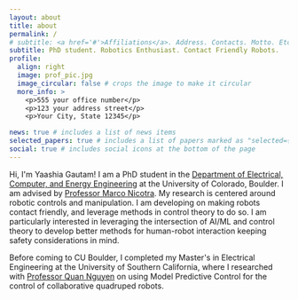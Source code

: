 ```yaml
---
layout: about
title: about
permalink: /
# subtitle: <a href='#'>Affiliations</a>. Address. Contacts. Motto. Etc.
subtitle: PhD student. Robotics Enthusiast. Contact Friendly Robots.
profile:
  align: right
  image: prof_pic.jpg
  image_circular: false # crops the image to make it circular
  more_info: >
    <p>555 your office number</p>
    <p>123 your address street</p>
    <p>Your City, State 12345</p>

news: true # includes a list of news items
selected_papers: true # includes a list of papers marked as "selected={true}"
social: true # includes social icons at the bottom of the page
---
```

Hi, I'm Yaashia Gautam! I am a PhD student in the [Department of Electrical, Computer, and Energy Engineering](https://www.colorado.edu/ecee/) at the University of Colorado, Boulder. I am advised by [Professor Marco Nicotra](https://www.colorado.edu/faculty/nicotra). My research is centered around robotic controls and manipulation. I am developing on making robots contact friendly, and leverage methods in control theory to do so. I am particularly interested in leveraging the intersection of AI/ML and control theory to develop better methods for human-robot interaction keeping safety considerations in mind.



Before coming to CU Boulder, I completed my Master's in Electrical Engineering at the University of Southern California, where I researched with [Professor Quan Nguyen](https://sites.usc.edu/quann/) on using Model Predictive Control for the control of collaborative quadruped robots.
